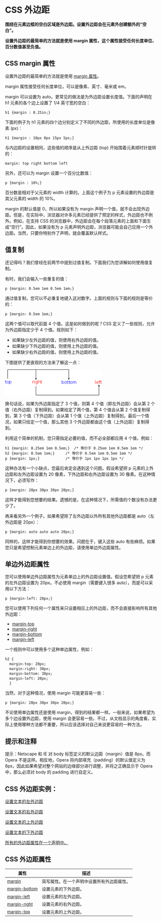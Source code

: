 
# CSS 外边距




**围绕在元素边框的空白区域是外边距。设置外边距会在元素外创建额外的“空白”。**

**设置外边距的最简单的方法就是使用 margin 属性，这个属性接受任何长度单位、百分数值甚至负值。**

## CSS margin 属性

设置外边距的最简单的方法就是使用 [margin 属性](/cssref/pr_margin.asp "CSS margin 属性")。

margin 属性接受任何长度单位，可以是像素、英寸、毫米或 em。

margin 可以设置为 auto。更常见的做法是为外边距设置长度值。下面的声明在 h1 元素的各个边上设置了 1/4 英寸宽的空白：

```
h1 {margin : 0.25in;}
```

下面的例子为 h1 元素的四个边分别定义了不同的外边距，所使用的长度单位是像素 (px)：

```
h1 {margin : 10px 0px 15px 5px;}
```

与内边距的设置相同，这些值的顺序是从上外边距 (top) 开始围着元素顺时针旋转的：

```
margin: top right bottom left
```

另外，还可以为 margin 设置一个百分比数值：

```
p {margin : 10%;}
```

百分数是相对于父元素的 width 计算的。上面这个例子为 p 元素设置的外边距是其父元素的 width 的 10%。

margin 的默认值是 0，所以如果没有为 margin 声明一个值，就不会出现外边距。但是，在实际中，浏览器对许多元素已经提供了预定的样式，外边距也不例外。例如，在支持 CSS 的浏览器中，外边距会在每个段落元素的上面和下面生成“空行”。因此，如果没有为 p 元素声明外边距，浏览器可能会自己应用一个外边距。当然，只要你特别作了声明，就会覆盖默认样式。

## 值复制

还记得吗？我们曾经在前两节中提到过值复制。下面我们为您讲解如何使用值复制。

有时，我们会输入一些重复的值：

```
p {margin: 0.5em 1em 0.5em 1em;}
```

通过值复制，您可以不必重复地键入这对数字。上面的规则与下面的规则是等价的：

```
p {margin: 0.5em 1em;}
```

这两个值可以取代前面 4 个值。这是如何做到的呢？CSS 定义了一些规则，允许为外边距指定少于 4 个值。规则如下：

*   如果缺少左外边距的值，则使用右外边距的值。
*   如果缺少下外边距的值，则使用上外边距的值。
*   如果缺少右外边距的值，则使用上外边距的值。

下图提供了更直观的方法来了解这一点：

![CSS 值复制](img/ct_css_margin_value.gif)

换句话说，如果为外边距指定了 3 个值，则第 4 个值（即左外边距）会从第 2 个值（右外边距）复制得到。如果给定了两个值，第 4 个值会从第 2 个值复制得到，第 3 个值（下外边距）会从第 1 个值（上外边距）复制得到。最后一个情况，如果只给定一个值，那么其他 3 个外边距都由这个值（上外边距）复制得到。

利用这个简单的机制，您只需指定必要的值，而不必全部都应用 4 个值，例如：

```
h1 {margin: 0.25em 1em 0.5em;}	/* 等价于 0.25em 1em 0.5em 1em */
h2 {margin: 0.5em 1em;}		/* 等价于 0.5em 1em 0.5em 1em */
p {margin: 1px;}			/* 等价于 1px 1px 1px 1px */

```

这种办法有一个小缺点，您最后肯定会遇到这个问题。假设希望把 p 元素的上外边距和左外边距设置为 20 像素，下外边距和右外边距设置为 30 像素。在这种情况下，必须写作：

```
p {margin: 20px 30px 30px 20px;}
```

这样才能得到您想要的结果。遗憾的是，在这种情况下，所需值的个数没有办法更少了。

再来看另外一个例子。如果希望除了左外边距以外所有其他外边距都是 auto（左外边距是 20px）：

```
p {margin: auto auto auto 20px;}
```

同样的，这样才能得到你想要的效果。问题在于，键入这些 auto 有些麻烦。如果您只是希望控制元素单边上的外边距，请使用单边外边距属性。

## 单边外边距属性

您可以使用单边外边距属性为元素单边上的外边距设置值。假设您希望把 p 元素的左外边距设置为 20px。不必使用 margin（需要键入很多 auto），而是可以采用以下方法：

```
p {margin-left: 20px;}
```

您可以使用下列任何一个属性来只设置相应上的外边距，而不会直接影响所有其他外边距：

*   [margin-top](/cssref/pr_margin-top.asp "CSS margin-top 属性")
*   [margin-right](/cssref/pr_margin-right.asp "CSS margin-right 属性")
*   [margin-bottom](/cssref/pr_margin-bottom.asp "CSS margin-bottom 属性")
*   [margin-left](/cssref/pr_margin-left.asp "CSS margin-left 属性")

一个规则中可以使用多个这种单边属性，例如：

```
h2 {
  margin-top: 20px;
  margin-right: 30px;
  margin-bottom: 30px;
  margin-left: 20px;
  }

```

当然，对于这种情况，使用 margin 可能更容易一些：

```
p {margin: 20px 30px 30px 20px;}
```

不论使用单边属性还是使用 margin，得到的结果都一样。一般来说，如果希望为多个边设置外边距，使用 margin 会更容易一些。不过，从文档显示的角度看，实际上使用哪种方法都不重要，所以应该选择对自己来说更容易的一种方法。

## 提示和注释

提示：Netscape 和 IE 对 body 标签定义的默认边距（margin）值是 8px。而 Opera 不是这样。相反地，Opera 将内部填充（padding）的默认值定义为 8px，因此如果希望对整个网站的边缘部分进行调整，并将之正确显示于 Opera 中，那么必须对 body 的 padding 进行自定义。

## CSS 外边距实例：

[设置文本的左外边距](/tiy/t.asp?f=csse_margin-left)

[设置文本的右外边距](/tiy/t.asp?f=csse_margin-right)

[设置文本的上外边距](/tiy/t.asp?f=csse_margin-top)

[设置文本的下外边距](/tiy/t.asp?f=csse_margin-bottom)

[所有的外边距属性在一个声明中。](/tiy/t.asp?f=csse_margin)

## CSS 外边距属性

| 属性 | 描述 |
| --- | --- |
| [margin](/cssref/pr_margin.asp "CSS margin 属性") | 简写属性。在一个声明中设置所有外边距属性。 |
| [margin-bottom](/cssref/pr_margin-bottom.asp "CSS margin-bottom 属性") | 设置元素的下外边距。 |
| [margin-left](/cssref/pr_margin-left.asp "CSS margin-left 属性") | 设置元素的左外边距。 |
| [margin-right](/cssref/pr_margin-right.asp "CSS margin-right 属性") | 设置元素的右外边距。 |
| [margin-top](/cssref/pr_margin-top.asp "CSS margin-top 属性") | 设置元素的上外边距。 |





